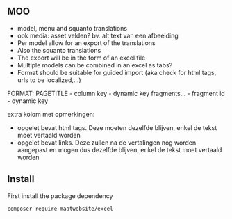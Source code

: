 
## MOO
- model, menu and squanto translations
- ook media: asset velden? bv. alt text van een afbeelding
-  Per model allow for an export of the translations
- Also the squanto translations
- The export will be in the form of an excel file
- Multiple models can be combined in an excel as tabs?
- Format should be suitable for guided import (aka check for html tags, urls to be localized,...)

FORMAT:
PAGETITLE
    - column key
    - dynamic key
fragments...
    - fragment id
    - dynamic key

extra kolom met opmerkingen:
- opgelet bevat html tags. Deze moeten dezelfde blijven, enkel de tekst moet vertaald worden
- opgelet bevat links. Deze zullen na de vertalingen nog worden aangepast en mogen dus dezelfde blijven, enkel de tekst moet vertaald worden


## Install
First install the package dependency
```bash
composer require maatwebsite/excel
```

